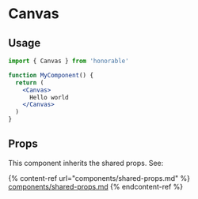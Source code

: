 # Canvas

## Usage

```jsx
import { Canvas } from 'honorable'

function MyComponent() {
  return (
    <Canvas>
      Hello world
    </Canvas>
  )
}
```

## Props

This component inherits the shared props. See:

{% content-ref url="components/shared-props.md" %}
[components/shared-props.md](components/shared-props.md)
{% endcontent-ref %}

